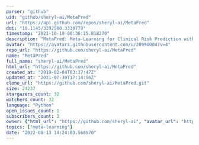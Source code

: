 ```yaml
---
parser: "github"
uid: "github/sheryl-ai/MetaPred"
url: "https://api.github.com/repos/sheryl-ai/MetaPred"
doi: "10.1145/3292500.3330779"
timestamp: "2021-10-10 00:36:15.818270"
description: "MetaPred: Meta-Learning for Clinical Risk Prediction with Limited Patient Electronic Health Records (KDD 2019)"
avatar: "https://avatars.githubusercontent.com/u/28990004?v=4"
repo_url: "https://github.com/sheryl-ai/MetaPred"
name: "MetaPred"
full_name: "sheryl-ai/MetaPred"
html_url: "https://github.com/sheryl-ai/MetaPred"
created_at: "2019-02-04T03:37:47Z"
updated_at: "2021-07-30T17:14:56Z"
clone_url: "https://github.com/sheryl-ai/MetaPred.git"
size: 24237
stargazers_count: 32
watchers_count: 32
language: "Python"
open_issues_count: 1
subscribers_count: 3
owner: {"html_url": "https://github.com/sheryl-ai", "avatar_url": "https://avatars.githubusercontent.com/u/28990004?v=4", "login": "sheryl-ai", "type": "User"}
topics: ["meta-learning"]
date: "2022-08-13 14:24:03.568570"
---
```

